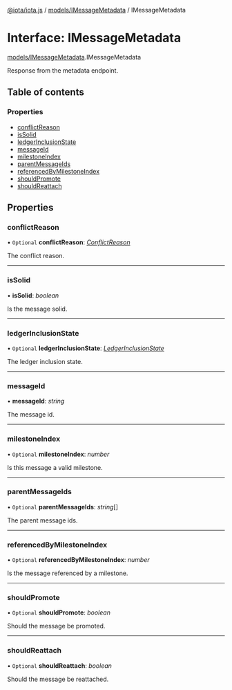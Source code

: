 [@iota/iota.js](../README.md) / [models/IMessageMetadata](../modules/models_imessagemetadata.md) / IMessageMetadata

# Interface: IMessageMetadata

[models/IMessageMetadata](../modules/models_imessagemetadata.md).IMessageMetadata

Response from the metadata endpoint.

## Table of contents

### Properties

- [conflictReason](models_imessagemetadata.imessagemetadata.md#conflictreason)
- [isSolid](models_imessagemetadata.imessagemetadata.md#issolid)
- [ledgerInclusionState](models_imessagemetadata.imessagemetadata.md#ledgerinclusionstate)
- [messageId](models_imessagemetadata.imessagemetadata.md#messageid)
- [milestoneIndex](models_imessagemetadata.imessagemetadata.md#milestoneindex)
- [parentMessageIds](models_imessagemetadata.imessagemetadata.md#parentmessageids)
- [referencedByMilestoneIndex](models_imessagemetadata.imessagemetadata.md#referencedbymilestoneindex)
- [shouldPromote](models_imessagemetadata.imessagemetadata.md#shouldpromote)
- [shouldReattach](models_imessagemetadata.imessagemetadata.md#shouldreattach)

## Properties

### conflictReason

• `Optional` **conflictReason**: [*ConflictReason*](../enums/models_conflictreason.conflictreason.md)

The conflict reason.

___

### isSolid

• **isSolid**: *boolean*

Is the message solid.

___

### ledgerInclusionState

• `Optional` **ledgerInclusionState**: [*LedgerInclusionState*](../modules/models_ledgerinclusionstate.md#ledgerinclusionstate)

The ledger inclusion state.

___

### messageId

• **messageId**: *string*

The message id.

___

### milestoneIndex

• `Optional` **milestoneIndex**: *number*

Is this message a valid milestone.

___

### parentMessageIds

• `Optional` **parentMessageIds**: *string*[]

The parent message ids.

___

### referencedByMilestoneIndex

• `Optional` **referencedByMilestoneIndex**: *number*

Is the message referenced by a milestone.

___

### shouldPromote

• `Optional` **shouldPromote**: *boolean*

Should the message be promoted.

___

### shouldReattach

• `Optional` **shouldReattach**: *boolean*

Should the message be reattached.

